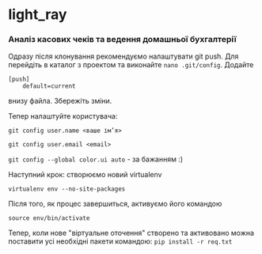 light_ray
==========
### Аналіз касових чеків та ведення домашньої бухгалтерії

Одразу після клонування рекомендуємо налаштувати git push. Для перейдіть в каталог з проектом та виконайте `nano .git/config`. Додайте
```code
[push]
    default=current
```
внизу файла. Збережіть зміни.

Тепер налаштуйте користувача:

`git config user.name <ваше ім’я>`

`git config user.email <email>`

`git config --global color.ui auto` - за бажанням :)

Наступний крок: створюємо новий virtualenv
```code
virtualenv env --no-site-packages
```
Після того, як процес завершиться, активуємо його командою

`source env/bin/activate`

Тепер, коли нове "віртуальне оточення" створено та активовано можна поставити усі необхідні пакети командою:
`pip install -r req.txt`
